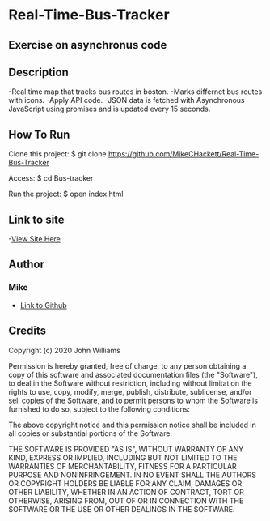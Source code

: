# Real-Time-Bus-Tracker
## Exercise on asynchronus code



## Description
-Real time map that tracks bus routes in boston.
-Marks differnet bus routes with icons.
-Apply API code.
-JSON data is fetched with Asynchronous JavaScript using promises and is updated every 15 seconds.




## How To Run

Clone this project:
$ git clone https://github.com/MikeCHackett/Real-Time-Bus-Tracker

Access:
$ cd Bus-tracker

Run the project:
$ open index.html




## Link to site
-[View Site Here](https://mikechackett.github.io/Real-Time-Bus-Tracker/)






## Author
### Mike 
- [Link to Github](https://github.com/MikeCHackett)


## Credits 
Copyright (c) 2020 John Williams

Permission is hereby granted, free of charge, to any person obtaining a copy
of this software and associated documentation files (the "Software"), to deal
in the Software without restriction, including without limitation the rights
to use, copy, modify, merge, publish, distribute, sublicense, and/or sell
copies of the Software, and to permit persons to whom the Software is
furnished to do so, subject to the following conditions:

The above copyright notice and this permission notice shall be included in all
copies or substantial portions of the Software.

THE SOFTWARE IS PROVIDED "AS IS", WITHOUT WARRANTY OF ANY KIND, EXPRESS OR
IMPLIED, INCLUDING BUT NOT LIMITED TO THE WARRANTIES OF MERCHANTABILITY,
FITNESS FOR A PARTICULAR PURPOSE AND NONINFRINGEMENT. IN NO EVENT SHALL THE
AUTHORS OR COPYRIGHT HOLDERS BE LIABLE FOR ANY CLAIM, DAMAGES OR OTHER
LIABILITY, WHETHER IN AN ACTION OF CONTRACT, TORT OR OTHERWISE, ARISING FROM,
OUT OF OR IN CONNECTION WITH THE SOFTWARE OR THE USE OR OTHER DEALINGS IN THE
SOFTWARE.
